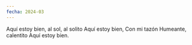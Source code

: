 ```yaml
---
fecha: 2024-03
---
```

Aquí estoy bien,
al sol, al solito
Aquí estoy bien,
Con mi tazón 
Humeante, calentito 
Aquí estoy bien.